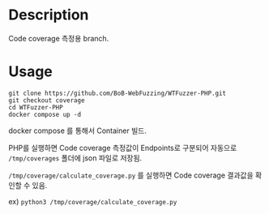 # Description
Code coverage 측정용 branch.

# Usage
```
git clone https://github.com/BoB-WebFuzzing/WTFuzzer-PHP.git
git checkout coverage
cd WTFuzzer-PHP
docker compose up -d
```

docker compose 를 통해서 Container 빌드.

PHP를 실행하면 Code coverage 측정값이 Endpoints로 구분되어 자동으로 `/tmp/coverages` 폴더에 json 파일로 저장됨.

`/tmp/coverage/calculate_coverage.py` 를 실행하면 Code coverage 결과값을 확인할 수 있음.

ex) `python3 /tmp/coverage/calculate_coverage.py`
